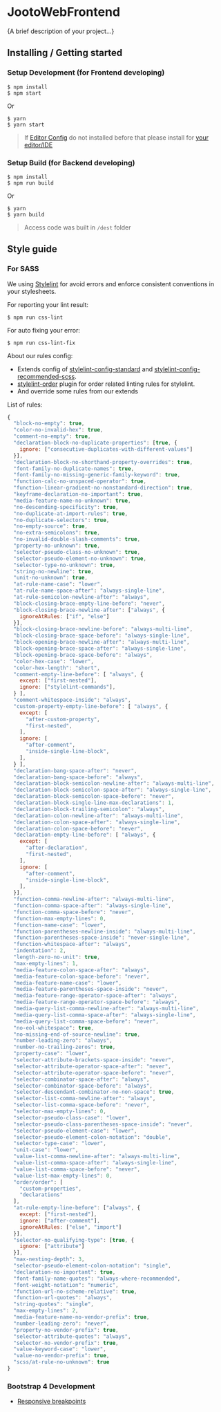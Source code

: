 # JootoWebFrontend

{A brief description of your project...}

## Installing / Getting started

### Setup Development (for Frontend developing)

```
$ npm install
$ npm start
```

Or

```
$ yarn
$ yarn start
```

> If [Editor Config](http://editorconfig.org/) do not installed before that please install for [your editor/IDE](http://editorconfig.org/#download)

### Setup Build (for Backend developing)

```
$ npm install
$ npm run build
```

Or

```
$ yarn
$ yarn build
```

> Access code was built in `/dest` folder

## Style guide

### For SASS

We using [Stylelint](https://stylelint.io/) for avoid errors and enforce consistent conventions in your stylesheets.

For reporting your lint result:

```
$ npm run css-lint
```

For auto fixing your error:

```
$ npm run css-lint-fix
```

About our rules config:

+ Extends config of [stylelint-config-standard](https://github.com/stylelint/stylelint-config-standard) and [stylelint-config-recommended-scss](https://github.com/kristerkari/stylelint-config-recommended-scss).
+ [stylelint-order](https://github.com/hudochenkov/stylelint-order) plugin for order related linting rules for stylelint.
+ And override some rules from our extends

List of rules:

```js
{
  "block-no-empty": true,
  "color-no-invalid-hex": true,
  "comment-no-empty": true,
  "declaration-block-no-duplicate-properties": [true, {
    ignore: ["consecutive-duplicates-with-different-values"]
  }],
  "declaration-block-no-shorthand-property-overrides": true,
  "font-family-no-duplicate-names": true,
  "font-family-no-missing-generic-family-keyword": true,
  "function-calc-no-unspaced-operator": true,
  "function-linear-gradient-no-nonstandard-direction": true,
  "keyframe-declaration-no-important": true,
  "media-feature-name-no-unknown": true,
  "no-descending-specificity": true,
  "no-duplicate-at-import-rules": true,
  "no-duplicate-selectors": true,
  "no-empty-source": true,
  "no-extra-semicolons": true,
  "no-invalid-double-slash-comments": true,
  "property-no-unknown": true,
  "selector-pseudo-class-no-unknown": true,
  "selector-pseudo-element-no-unknown": true,
  "selector-type-no-unknown": true,
  "string-no-newline": true,
  "unit-no-unknown": true,
  "at-rule-name-case": "lower",
  "at-rule-name-space-after": "always-single-line",
  "at-rule-semicolon-newline-after": "always",
  "block-closing-brace-empty-line-before": "never",
  "block-closing-brace-newline-after": ["always", {
    ignoreAtRules: ["if", "else"]
  }],
  "block-closing-brace-newline-before": "always-multi-line",
  "block-closing-brace-space-before": "always-single-line",
  "block-opening-brace-newline-after": "always-multi-line",
  "block-opening-brace-space-after": "always-single-line",
  "block-opening-brace-space-before": "always",
  "color-hex-case": "lower",
  "color-hex-length": "short",
  "comment-empty-line-before": [ "always", {
    except: ["first-nested"],
    ignore: ["stylelint-commands"],
  } ],
  "comment-whitespace-inside": "always",
  "custom-property-empty-line-before": [ "always", {
    except: [
      "after-custom-property",
      "first-nested",
    ],
    ignore: [
      "after-comment",
      "inside-single-line-block",
    ],
  } ],
  "declaration-bang-space-after": "never",
  "declaration-bang-space-before": "always",
  "declaration-block-semicolon-newline-after": "always-multi-line",
  "declaration-block-semicolon-space-after": "always-single-line",
  "declaration-block-semicolon-space-before": "never",
  "declaration-block-single-line-max-declarations": 1,
  "declaration-block-trailing-semicolon": "always",
  "declaration-colon-newline-after": "always-multi-line",
  "declaration-colon-space-after": "always-single-line",
  "declaration-colon-space-before": "never",
  "declaration-empty-line-before": [ "always", {
    except: [
      "after-declaration",
      "first-nested",
    ],
    ignore: [
      "after-comment",
      "inside-single-line-block",
    ],
  }],
  "function-comma-newline-after": "always-multi-line",
  "function-comma-space-after": "always-single-line",
  "function-comma-space-before": "never",
  "function-max-empty-lines": 0,
  "function-name-case": "lower",
  "function-parentheses-newline-inside": "always-multi-line",
  "function-parentheses-space-inside": "never-single-line",
  "function-whitespace-after": "always",
  "indentation": 2,
  "length-zero-no-unit": true,
  "max-empty-lines": 1,
  "media-feature-colon-space-after": "always",
  "media-feature-colon-space-before": "never",
  "media-feature-name-case": "lower",
  "media-feature-parentheses-space-inside": "never",
  "media-feature-range-operator-space-after": "always",
  "media-feature-range-operator-space-before": "always",
  "media-query-list-comma-newline-after": "always-multi-line",
  "media-query-list-comma-space-after": "always-single-line",
  "media-query-list-comma-space-before": "never",
  "no-eol-whitespace": true,
  "no-missing-end-of-source-newline": true,
  "number-leading-zero": "always",
  "number-no-trailing-zeros": true,
  "property-case": "lower",
  "selector-attribute-brackets-space-inside": "never",
  "selector-attribute-operator-space-after": "never",
  "selector-attribute-operator-space-before": "never",
  "selector-combinator-space-after": "always",
  "selector-combinator-space-before": "always",
  "selector-descendant-combinator-no-non-space": true,
  "selector-list-comma-newline-after": "always",
  "selector-list-comma-space-before": "never",
  "selector-max-empty-lines": 0,
  "selector-pseudo-class-case": "lower",
  "selector-pseudo-class-parentheses-space-inside": "never",
  "selector-pseudo-element-case": "lower",
  "selector-pseudo-element-colon-notation": "double",
  "selector-type-case": "lower",
  "unit-case": "lower",
  "value-list-comma-newline-after": "always-multi-line",
  "value-list-comma-space-after": "always-single-line",
  "value-list-comma-space-before": "never",
  "value-list-max-empty-lines": 0,
  "order/order": [
    "custom-properties",
    "declarations"
  ],
  "at-rule-empty-line-before": ["always", {
    except: ["first-nested"],
    ignore: ["after-comment"],
    ignoreAtRules: ["else", "import"]
  }],
  "selector-no-qualifying-type": [true, {
    ignore: ["attribute"]
  }],
  "max-nesting-depth": 3,
  "selector-pseudo-element-colon-notation": "single",
  "declaration-no-important": true,
  "font-family-name-quotes": "always-where-recommended",
  "font-weight-notation": "numeric",
  "function-url-no-scheme-relative": true,
  "function-url-quotes": "always",
  "string-quotes": "single",
  "max-empty-lines": 2,
  "media-feature-name-no-vendor-prefix": true,
  "number-leading-zero": "never",
  "property-no-vendor-prefix": true,
  "selector-attribute-quotes": "always",
  "selector-no-vendor-prefix": true,
  "value-keyword-case": "lower",
  "value-no-vendor-prefix": true,
  "scss/at-rule-no-unknown": true
}
```

### Bootstrap 4 Development

+ [Responsive breakpoints](https://getbootstrap.com/docs/4.0/layout/overview/#responsive-breakpoints)
